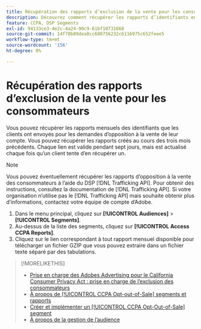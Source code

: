 ```yaml
---
title: Récupération des rapports d’exclusion de la vente pour les consommateurs
description: Découvrez comment récupérer les rapports d’identifiants envoyés pour les demandes d’opposition à la vente.
feature: CCPA, DSP Segments
exl-id: 94133ce3-4e2c-4a24-90c9-61bf10731668
source-git-commit: 14f78b89dea8cc680756232c6116975c652feee5
workflow-type: tm+mt
source-wordcount: '156'
ht-degree: 0%

---
```


# Récupération des rapports d’exclusion de la vente pour les consommateurs

Vous pouvez récupérer les rapports mensuels des identifiants que les clients ont envoyés pour les demandes d’opposition à la vente de leur compte. Vous pouvez récupérer les rapports créés au cours des trois mois précédents. Chaque lien est valide pendant sept jours, mais est actualisé chaque fois qu’un client tente d’en récupérer un.

>[!NOTE]
>
>Vous pouvez éventuellement récupérer les rapports d’opposition à la vente des consommateurs à l’aide du DSP [!DNL Trafficking API]. Pour obtenir des instructions, consultez la documentation de [!DNL Trafficking API]. Si votre organisation n’utilise pas le [!DNL Trafficking API] mais souhaite obtenir plus d’informations, contactez votre équipe de compte d’Adobe.

1. Dans le menu principal, cliquez sur **[!UICONTROL Audiences]** > **[!UICONTROL Segments]**.
1. Au-dessus de la liste des segments, cliquez sur **[!UICONTROL Access CCPA Reports]**.
1. Cliquez sur le lien correspondant à tout rapport mensuel disponible pour télécharger un fichier GZIP que vous pouvez extraire dans un fichier texte séparé par des tabulations.

>[!MORELIKETHIS]
>
>* [Prise en charge des Adobes Advertising pour le California Consumer Privacy Act : prise en charge de l’exclusion des consommateurs](/help/privacy/ccpa/ccpa-opt-out-of-sale.md)
>* [À propos de [!UICONTROL CCPA Opt-out-of-Sale] segments et rapports](ccpa-opt-out-about.md)
>* [Créer et implémenter un [!UICONTROL CCPA Opt-Out-of-Sale] segment](ccpa-opt-out-segment-create.md)
>* [À propos de la gestion de l’audience](audience-about.md)
